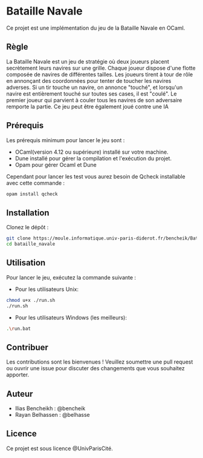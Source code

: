 # Bataille Navale

Ce projet est une implémentation du jeu de la Bataille Navale en OCaml.

## Règle

La Bataille Navale est un jeu de stratégie où deux joueurs placent secrètement leurs navires sur une grille. Chaque joueur dispose d'une flotte composée de navires de différentes tailles. Les joueurs tirent à tour de rôle en annonçant des coordonnées pour tenter de toucher les navires adverses. Si un tir touche un navire, on annonce "touché", et lorsqu'un navire est entièrement touché sur toutes ses cases, il est "coulé". Le premier joueur qui parvient à couler tous les navires de son adversaire remporte la partie.
Ce jeu peut être également joué contre une IA 

## Prérequis

Les prérequis minimum pour lancer le jeu sont :

- OCaml(version 4.12 ou supérieure) installé sur votre machine.
- Dune installé pour gérer la compilation et l'exécution du projet.
- Opam pour gérer Ocaml et Dune

Cependant pour lancer les test vous aurez besoin de Qcheck installable avec cette commande :

```sh
opam install qcheck
```



## Installation

Clonez le dépôt :

```sh
git clone https://moule.informatique.univ-paris-diderot.fr/bencheik/Bataille_Navale.git
cd bataille_navale
```

## Utilisation

Pour lancer le jeu, exécutez la commande suivante :

- Pour les utilisateurs Unix:
```sh
chmod u+x ./run.sh 
./run.sh
```
- Pour les utilisateurs Windows (les meilleurs):
```sh
.\run.bat
```

## Contribuer

Les contributions sont les bienvenues ! Veuillez soumettre une pull request ou ouvrir une issue pour discuter des changements que vous souhaitez apporter.

## Auteur

- Ilias Bencheikh : @bencheik
- Rayan Belhassen : @belhasse

## Licence

Ce projet est sous licence @UnivParisCité.
